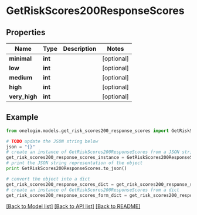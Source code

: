 # GetRiskScores200ResponseScores


## Properties
Name | Type | Description | Notes
------------ | ------------- | ------------- | -------------
**minimal** | **int** |  | [optional] 
**low** | **int** |  | [optional] 
**medium** | **int** |  | [optional] 
**high** | **int** |  | [optional] 
**very_high** | **int** |  | [optional] 

## Example

```python
from onelogin.models.get_risk_scores200_response_scores import GetRiskScores200ResponseScores

# TODO update the JSON string below
json = "{}"
# create an instance of GetRiskScores200ResponseScores from a JSON string
get_risk_scores200_response_scores_instance = GetRiskScores200ResponseScores.from_json(json)
# print the JSON string representation of the object
print GetRiskScores200ResponseScores.to_json()

# convert the object into a dict
get_risk_scores200_response_scores_dict = get_risk_scores200_response_scores_instance.to_dict()
# create an instance of GetRiskScores200ResponseScores from a dict
get_risk_scores200_response_scores_form_dict = get_risk_scores200_response_scores.from_dict(get_risk_scores200_response_scores_dict)
```
[[Back to Model list]](../README.md#documentation-for-models) [[Back to API list]](../README.md#documentation-for-api-endpoints) [[Back to README]](../README.md)


